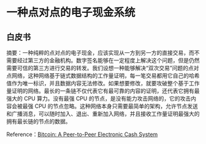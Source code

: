 # 一种点对点的电子现金系统 

## 白皮书

摘要：一种纯粹的点对点的电子现金，应该实现从一方到另一方的直接交易，而不需要经过第三方的金融机构。数字签名能够在一定程度上解决这个问题，但是仍然需要可信的第三方进行交易的转发。我们设想一种能够解决“双次交易”问题的点对点网络，这种网络基于链式数据结构的工作量证明，每一笔交易都用它自己的哈希值作为唯一标识，并且数据内容无法修改。如果想要修改，就要攻破整个基于工作量证明的网络。最长的一条链不仅代表它有最可靠的内容的证明，还代表它拥有最强大的 CPU 算力。没有最强 CPU 的节点，是没有能力攻击网络的，它的攻击内容会被最强 CPU 的节点忽略。这种网络本身只需要最简单的架构，允许节点发送和广播消息，可以随时加入、退出、重新加入网络，并且接收工作量证明最强大的拥有最长链的节点的数据。

Reference：[Bitcoin: A Peer-to-Peer Electronic Cash System](https://bitcoin.org/bitcoin.pdf)

